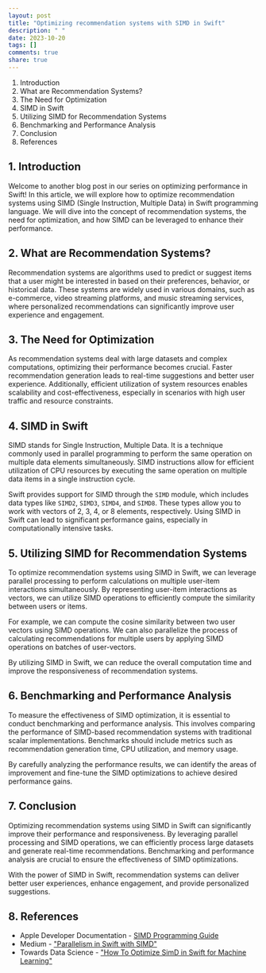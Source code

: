 ```yaml
---
layout: post
title: "Optimizing recommendation systems with SIMD in Swift"
description: " "
date: 2023-10-20
tags: []
comments: true
share: true
---
```

1. Introduction
2. What are Recommendation Systems?
3. The Need for Optimization
4. SIMD in Swift
5. Utilizing SIMD for Recommendation Systems
6. Benchmarking and Performance Analysis
7. Conclusion
8. References

## 1. Introduction
Welcome to another blog post in our series on optimizing performance in Swift! In this article, we will explore how to optimize recommendation systems using SIMD (Single Instruction, Multiple Data) in Swift programming language. We will dive into the concept of recommendation systems, the need for optimization, and how SIMD can be leveraged to enhance their performance.

## 2. What are Recommendation Systems?
Recommendation systems are algorithms used to predict or suggest items that a user might be interested in based on their preferences, behavior, or historical data. These systems are widely used in various domains, such as e-commerce, video streaming platforms, and music streaming services, where personalized recommendations can significantly improve user experience and engagement.

## 3. The Need for Optimization
As recommendation systems deal with large datasets and complex computations, optimizing their performance becomes crucial. Faster recommendation generation leads to real-time suggestions and better user experience. Additionally, efficient utilization of system resources enables scalability and cost-effectiveness, especially in scenarios with high user traffic and resource constraints.

## 4. SIMD in Swift
SIMD stands for Single Instruction, Multiple Data. It is a technique commonly used in parallel programming to perform the same operation on multiple data elements simultaneously. SIMD instructions allow for efficient utilization of CPU resources by executing the same operation on multiple data items in a single instruction cycle.

Swift provides support for SIMD through the `SIMD` module, which includes data types like `SIMD2`, `SIMD3`, `SIMD4`, and `SIMD8`. These types allow you to work with vectors of 2, 3, 4, or 8 elements, respectively. Using SIMD in Swift can lead to significant performance gains, especially in computationally intensive tasks.

## 5. Utilizing SIMD for Recommendation Systems
To optimize recommendation systems using SIMD in Swift, we can leverage parallel processing to perform calculations on multiple user-item interactions simultaneously. By representing user-item interactions as vectors, we can utilize SIMD operations to efficiently compute the similarity between users or items.

For example, we can compute the cosine similarity between two user vectors using SIMD operations. We can also parallelize the process of calculating recommendations for multiple users by applying SIMD operations on batches of user-vectors.

By utilizing SIMD in Swift, we can reduce the overall computation time and improve the responsiveness of recommendation systems.

## 6. Benchmarking and Performance Analysis
To measure the effectiveness of SIMD optimization, it is essential to conduct benchmarking and performance analysis. This involves comparing the performance of SIMD-based recommendation systems with traditional scalar implementations. Benchmarks should include metrics such as recommendation generation time, CPU utilization, and memory usage.

By carefully analyzing the performance results, we can identify the areas of improvement and fine-tune the SIMD optimizations to achieve desired performance gains.

## 7. Conclusion
Optimizing recommendation systems using SIMD in Swift can significantly improve their performance and responsiveness. By leveraging parallel processing and SIMD operations, we can efficiently process large datasets and generate real-time recommendations. Benchmarking and performance analysis are crucial to ensure the effectiveness of SIMD optimizations.

With the power of SIMD in Swift, recommendation systems can deliver better user experiences, enhance engagement, and provide personalized suggestions. 

## 8. References
- Apple Developer Documentation - [SIMD Programming Guide](https://developer.apple.com/documentation/swift/simd_programming_guide)
- Medium - ["Parallelism in Swift with SIMD"](https://medium.com/swlh/parallelism-in-swift-with-simd-189b49ae9069)
- Towards Data Science - ["How To Optimize SimD in Swift for Machine Learning"](https://towardsdatascience.com/how-to-optimize-simd-in-swift-for-machine-learning-2f8f73803da5)